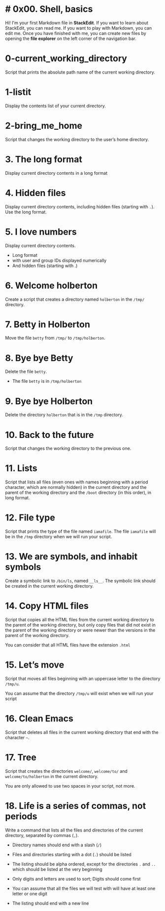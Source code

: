 # # 0x00. Shell, basics

Hi! I'm your first Markdown file in **StackEdit**. If you want to learn about StackEdit, you can read me. If you want to play with Markdown, you can edit me. Once you have finished with me, you can create new files by opening the **file explorer** on the left corner of the navigation bar.


# 0-current_working_directory

Script that prints the absolute path name of the current working directory.

# 1-listit

Display the contents list of your current directory.

# 2-bring_me_home

Script that changes the working directory to the user’s home directory.

# 3. The long format

Display current directory contents in a long format

# 4. Hidden files

Display current directory contents, including hidden files (starting with `.`). Use the long format.

# 5. I love numbers

Display current directory contents.

-   Long format
-   with user and group IDs displayed numerically
-   And hidden files (starting with .)

# 6. Welcome holberton

Create a script that creates a directory named `holberton` in the `/tmp/` directory.

# 7. Betty in Holberton

Move the file `betty` from `/tmp/` to `/tmp/holberton`.

# 8. Bye bye Betty 

Delete the file `betty`.

-   The file `betty` is in `/tmp/holberton`

# 9. Bye bye Holberton

Delete the directory `holberton` that is in the `/tmp` directory.

# 10. Back to the future

Script that changes the working directory to the previous one.

# 11. Lists 

Script that lists all files (even ones with names beginning with a period character, which are normally hidden) in the current directory and the parent of the working directory and the `/boot` directory (in this order), in long format.

# 12. File type 

Script that prints the type of the file named `iamafile`. The file `iamafile` will be in the `/tmp` directory when we will run your script.

# 13. We are symbols, and inhabit symbols 

Create a symbolic link to `/bin/ls`, named `__ls__`. The symbolic link should be created in the current working directory.

# 14. Copy HTML files 

Script that copies all the HTML files from the current working directory to the parent of the working directory, but only copy files that did not exist in the parent of the working directory or were newer than the versions in the parent of the working directory.

You can consider that all HTML files have the extension `.html`


# 15. Let’s move 

Script that moves all files beginning with an uppercase letter to the directory `/tmp/u`.

You can assume that the directory `/tmp/u` will exist when we will run your script

# 16. Clean Emacs 

Script that deletes all files in the current working directory that end with the character `~`.

# 17. Tree 

Script that creates the directories `welcome/`, `welcome/to/` and `welcome/to/holberton` in the current directory.

You are only allowed to use two spaces in your script, not more.

# 18. Life is a series of commas, not periods
Write a command that lists all the files and directories of the current directory, separated by commas (`,`).

-   Directory names should end with a slash (`/`)  
    
-   Files and directories starting with a dot (`.`) should be listed  
    
-   The listing should be alpha ordered, except for the directories `.` and `..` which should be listed at the very beginning
-   Only digits and letters are used to sort; Digits should come first
-   You can assume that all the files we will test with will have at least one letter or one digit
-   The listing should end with a new line


